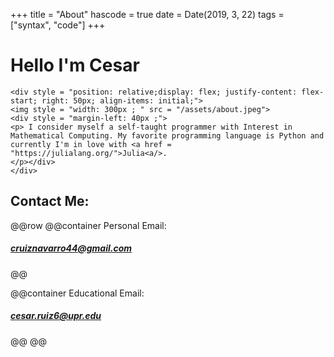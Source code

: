 +++
title = "About"
hascode = true
date = Date(2019, 3, 22)
tags = ["syntax", "code"]
+++


# Hello I'm Cesar
~~~
<div style = "position: relative;display: flex; justify-content: flex-start; right: 50px; align-items: initial;">
<img style = "width: 300px ; " src = "/assets/about.jpeg">
<div style = "margin-left: 40px ;">
<p> I consider myself a self-taught programmer with Interest in Mathematical Computing. My favorite programming language is Python and currently I'm in love with <a href = "https://julialang.org/">Julia<a/>.
</p></div>
</div>
~~~


## Contact Me:
@@row
@@container
Personal Email:
##### cruiznavarro44@gmail.com
@@

@@container
Educational Email:
##### cesar.ruiz6@upr.edu
@@
@@




